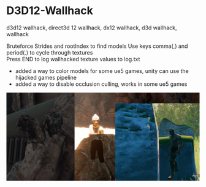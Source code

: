 # D3D12-Wallhack
d3d12 wallhack, direct3d 12 wallhack, dx12 wallhack, d3d wallhack, wallhack

Bruteforce Strides and rootIndex to find models
Use keys comma(,) and period(.) to cycle through textures  
Press END to log wallhacked texture values to log.txt

- added a way to color models for some ue5 games, unity can use the hijacked games pipeline
- added a way to disable occlusion culling, works in some ue5 games

[![alt text](https://github.com/DrNseven/D3D12-Wallhack/raw/main/d3d12wallhack.jpg)](https://www.youtube.com/watch?v=ad8gKDdxOug)

